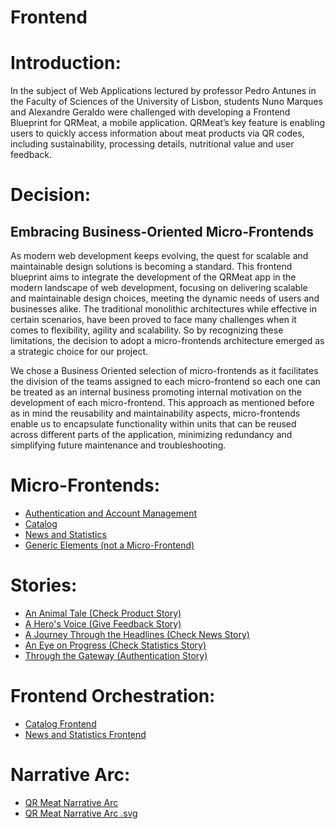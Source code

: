 # Frontend

# Introduction:
In the subject of Web Applications lectured by professor Pedro Antunes in the Faculty of Sciences of the University of Lisbon, students Nuno Marques and Alexandre Geraldo were challenged with developing a Frontend Blueprint for QRMeat, a mobile application. QRMeat’s key feature is enabling users to quickly access  information about meat products via QR codes, including sustainability, processing details, nutritional value and user feedback.

# Decision:
## Embracing Business-Oriented Micro-Frontends


As modern web development keeps evolving, the quest for scalable and maintainable design solutions is becoming a standard. This frontend blueprint aims to integrate the development of the QRMeat app in the modern landscape of web development, focusing on delivering scalable and maintainable design choices, meeting the dynamic needs of users and businesses alike. The traditional monolithic architectures while effective in certain scenarios, have been proved to face many challenges when it comes to flexibility, agility and scalability. So by recognizing these limitations, the decision to adopt a micro-frontends architecture emerged as a strategic choice for our project.

We chose a Business Oriented selection of micro-frontends as it facilitates the division of the teams assigned to each micro-frontend so each one can be treated as an internal business promoting internal motivation on the development of each micro-frontend. This approach as mentioned before as in mind the reusability and maintainability aspects, micro-frontends enable us to encapsulate functionality within units that can be reused across different parts of the application, minimizing redundancy  and simplifying future maintenance and troubleshooting.


# Micro-Frontends:

  - [Authentication and Account Management](./micro-frontends/authentication.md)
  - [Catalog](./micro-frontends/catalog.md)
  - [News and Statistics](./micro-frontends/news.md)
  - [Generic Elements (not a Micro-Frontend)](./micro-frontends/generic_elements.md)


# Stories:
  - [An Animal Tale (Check Product Story)](./stories/check_product_story.md)
  - [A Hero's Voice (Give Feedback Story)](./stories/give_feedback_story.md)
  - [A Journey Through the Headlines (Check News Story)](./stories/check_news_story.md)
  - [An Eye on Progress (Check Statistics Story)](./stories/check_statistics_story.md)
  - [Through the Gateway (Authentication Story)](./stories/authentication_story.md)


# Frontend Orchestration:
  - [Catalog Frontend](./orquestration/catalog-orquestration.png)
  - [News and Statistics Frontend](./orquestration/news-statistics-orquestration.png)
  

# Narrative Arc:
  - [QR Meat Narrative Arc](narrative-arc.png)
  - [QR Meat Narrative Arc .svg](narrative-arc.svg)

